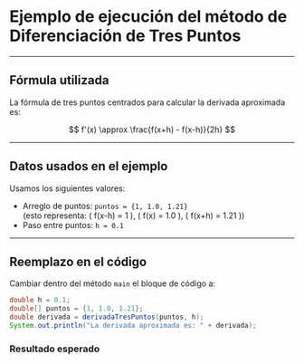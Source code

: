 # Ejemplo de ejecución del método de Diferenciación de Tres Puntos

---

## Fórmula utilizada

La fórmula de tres puntos centrados para calcular la derivada aproximada es:

$$
f'(x) \approx \frac{f(x+h) - f(x-h)}{2h}
$$

---

## Datos usados en el ejemplo

Usamos los siguientes valores:

- Arreglo de puntos: `puntos = {1, 1.0, 1.21}`  
  (esto representa: \( f(x-h) = 1 \), \( f(x) = 1.0 \), \( f(x+h) = 1.21 \))
- Paso entre puntos: `h = 0.1`

---

## Reemplazo en el código

Cambiar dentro del método `main` el bloque de código a:

```java
double h = 0.1; 
double[] puntos = {1, 1.0, 1.21};  
double derivada = derivadaTresPuntos(puntos, h);
System.out.println("La derivada aproximada es: " + derivada);
```

### Resultado esperado

